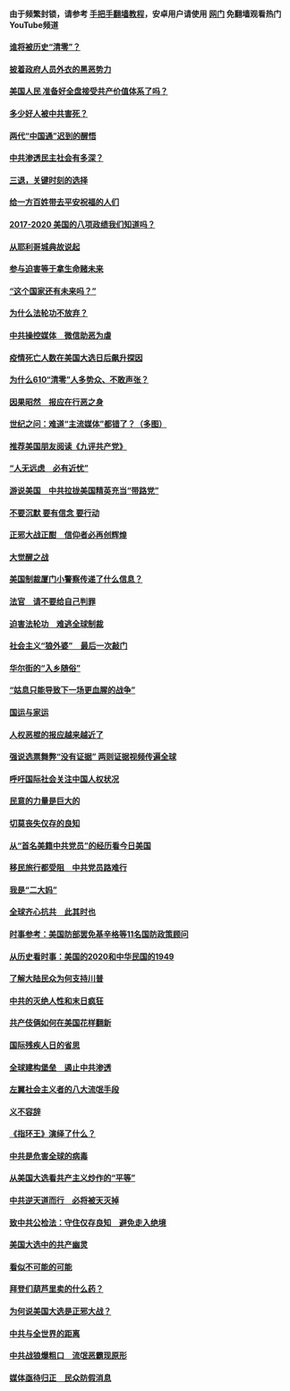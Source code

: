 #### 由于频繁封锁，请参考 [手把手翻墙教程](https://github.com/gfw-breaker/guides/wiki/)，安卓用户请使用 [网门](https://github.com/gfw-breaker/nogfw/blob/master/dl.md?t=01271500) 免翻墙观看热门YouTube频道 

#### [谁将被历史“清零”？](../pages/73/417485.md?t=01271500) 

#### [披着政府人员外衣的黑恶势力](../pages/73/417442.md?t=01271500) 

#### [美国人民 准备好全盘接受共产价值体系了吗？](../pages/73/417491.md?t=01271500) 

#### [多少好人被中共害死？](../pages/73/417144.md?t=01271500) 

#### [两代“中国通”迟到的醒悟](../pages/73/417064.md?t=01271500) 

#### [中共渗透民主社会有多深？](../pages/73/417063.md?t=01271500) 

#### [三退，关键时刻的选择](../pages/73/416969.md?t=01271500) 

#### [给一方百姓带去平安祝福的人们](../pages/73/416941.md?t=01271500) 

#### [2017-2020  美国的八项政绩我们知道吗？](../pages/73/416968.md?t=01271500) 

#### [从耶利哥城典故说起](../pages/73/416892.md?t=01271500) 

#### [参与迫害等于拿生命赌未来](../pages/73/416856.md?t=01271500) 

#### [“这个国家还有未来吗？”](../pages/73/416852.md?t=01271500) 

#### [为什么法轮功不放弃？](../pages/73/416864.md?t=01271500) 

#### [中共操控媒体　微信助恶为虐](../pages/73/416724.md?t=01271500) 

#### [疫情死亡人数在美国大选日后飙升探因](../pages/73/416606.md?t=01271500) 

#### [为什么610“清零”人多势众、不敢声张？](../pages/73/416632.md?t=01271500) 

#### [因果昭然　报应在行恶之身](../pages/73/416582.md?t=01271500) 

#### [世纪之问：难道“主流媒体”都错了？（多图）](../pages/73/416571.md?t=01271500) 

#### [推荐美国朋友阅读《九评共产党》](../pages/73/416510.md?t=01271500) 

#### [“人无远虑　必有近忧”](../pages/73/416513.md?t=01271500) 

#### [游说美国　中共拉拢美国精英充当“带路党”](../pages/73/416529.md?t=01271500) 

#### [不要沉默 要有信念 要行动](../pages/73/416457.md?t=01271500) 

#### [正邪大战正酣　信仰者必再创辉煌](../pages/73/416433.md?t=01271500) 

#### [大觉醒之战](../pages/73/416456.md?t=01271500) 

#### [美国制裁厦门小警察传递了什么信息？](../pages/73/416432.md?t=01271500) 

#### [法官　请不要给自己判罪](../pages/73/416379.md?t=01271500) 

#### [迫害法轮功　难逃全球制裁](../pages/73/416380.md?t=01271500) 

#### [社会主义“狼外婆”　最后一次敲门](../pages/73/416394.md?t=01271500) 

#### [华尔街的“入乡随俗”](../pages/73/416395.md?t=01271500) 

#### [“姑息只能导致下一场更血腥的战争”](../pages/73/416223.md?t=01271500) 

#### [国运与家运](../pages/73/416224.md?t=01271500) 

#### [人权恶棍的报应越来越近了](../pages/73/416276.md?t=01271500) 

#### [强说选票舞弊“没有证据” 两则证据视频传遍全球](../pages/73/416227.md?t=01271500) 

#### [呼吁国际社会关注中国人权状况](../pages/73/416135.md?t=01271500) 

#### [民意的力量是巨大的](../pages/73/416222.md?t=01271500) 

#### [切莫丧失仅存的良知](../pages/73/416134.md?t=01271500) 

#### [从“首名美籍中共党员”的经历看今日美国](../pages/73/416114.md?t=01271500) 

#### [移民旅行都受阻　中共党员路难行](../pages/73/416033.md?t=01271500) 

#### [我是“二大妈”](../pages/73/415529.md?t=01271500) 

#### [全球齐心抗共　此其时也](../pages/73/415989.md?t=01271500) 

#### [时事参考：美国防部罢免基辛格等11名国防政策顾问](../pages/73/415970.md?t=01271500) 

#### [从历史看时事：美国的2020和中华民国的1949](../pages/73/415949.md?t=01271500) 

#### [了解大陆民众为何支持川普](../pages/73/415950.md?t=01271500) 

#### [中共的灭绝人性和末日疯狂](../pages/73/415944.md?t=01271500) 

#### [共产伎俩如何在美国花样翻新](../pages/73/415908.md?t=01271500) 

#### [国际残疾人日的省思](../pages/73/415849.md?t=01271500) 

#### [全球建构堡垒　遏止中共渗透](../pages/73/415850.md?t=01271500) 

#### [左翼社会主义者的八大流氓手段](../pages/73/415802.md?t=01271500) 

#### [义不容辞](../pages/73/415807.md?t=01271500) 

#### [《指环王》演绎了什么？](../pages/73/415739.md?t=01271500) 

#### [中共是危害全球的病毒](../pages/73/415569.md?t=01271500) 

#### [从美国大选看共产主义炒作的“平等”](../pages/73/415654.md?t=01271500) 

#### [中共逆天道而行　必将被天灭掉](../pages/73/415626.md?t=01271500) 

#### [致中共公检法：守住仅存良知　避免走入绝境](../pages/73/415627.md?t=01271500) 

#### [美国大选中的共产幽灵](../pages/73/415618.md?t=01271500) 

#### [看似不可能的可能](../pages/73/415619.md?t=01271500) 

#### [拜登们葫芦里卖的什么药？](../pages/73/415531.md?t=01271500) 

#### [为何说美国大选是正邪大战？](../pages/73/415530.md?t=01271500) 

#### [中共与全世界的距离](../pages/73/415435.md?t=01271500) 

#### [中共战狼爆粗口　流氓恶霸现原形](../pages/73/415426.md?t=01271500) 

#### [媒体亟待归正　民众防假消息](../pages/73/415402.md?t=01271500) 

